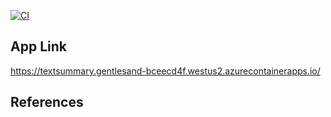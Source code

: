 [![CI](https://github.com/nogibjj/Individual_Project_4_Yabei/actions/workflows/cicd.yml/badge.svg)](https://github.com/nogibjj/Individual_Project_4_Yabei/actions/workflows/cicd.yml)


## App Link
https://textsummary.gentlesand-bceecd4f.westus2.azurecontainerapps.io/
##
## References



